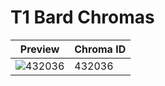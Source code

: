 # T1 Bard Chromas

| Preview | Chroma ID |
|---------|-----------|
| ![432036](https://raw.communitydragon.org/latest/plugins/rcp-be-lol-game-data/global/default/v1/champion-chroma-images/432/432036.png) | 432036 |